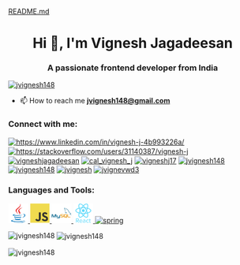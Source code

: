 [README.md](https://github.com/user-attachments/files/21626368/README.md)
<h1 align="center">Hi 👋, I'm Vignesh Jagadeesan</h1>
<h3 align="center">A passionate frontend developer from India</h3>



<p align="left"> <a href="https://github.com/ryo-ma/github-profile-trophy"><img src="https://github-profile-trophy.vercel.app/?username=jvignesh148" alt="jvignesh148" /></a> </p>

- 📫 How to reach me **jvignesh148@gmail.com**

<h3 align="left">Connect with me:</h3>
<p align="left">
<a href="https://www.linkedin.com/in/vignesh-j-4b993226a/" target="blank"><img align="center" src="https://raw.githubusercontent.com/rahuldkjain/github-profile-readme-generator/master/src/images/icons/Social/linked-in-alt.svg" alt="https://www.linkedin.com/in/vignesh-j-4b993226a/" height="30" width="40" /></a>
<a href="https://stackoverflow.com/users/31140387/vignesh-j" target="blank"><img align="center" src="https://raw.githubusercontent.com/rahuldkjain/github-profile-readme-generator/master/src/images/icons/Social/stack-overflow.svg" alt="https://stackoverflow.com/users/31140387/vignesh-j" height="30" width="40" /></a>
<a href="https://kaggle.com/vigneshjagadeesan" target="blank"><img align="center" src="https://raw.githubusercontent.com/rahuldkjain/github-profile-readme-generator/master/src/images/icons/Social/kaggle.svg" alt="vigneshjagadeesan" height="30" width="40" /></a>
<a href="https://instagram.com/cal_vignesh_j" target="blank"><img align="center" src="https://raw.githubusercontent.com/rahuldkjain/github-profile-readme-generator/master/src/images/icons/Social/instagram.svg" alt="cal_vignesh_j" height="30" width="40" /></a>
<a href="https://www.codechef.com/users/vigneshj17" target="blank"><img align="center" src="https://cdn.jsdelivr.net/npm/simple-icons@3.1.0/icons/codechef.svg" alt="vigneshj17" height="30" width="40" /></a>
<a href="https://www.hackerrank.com/profile/jvignesh148" target="blank"><img align="center" src="https://raw.githubusercontent.com/rahuldkjain/github-profile-readme-generator/master/src/images/icons/Social/hackerrank.svg" alt="jvignesh148" height="30" width="40" /></a>
<a href="https://codeforces.com/profile/jvignesh148" target="blank"><img align="center" src="https://raw.githubusercontent.com/rahuldkjain/github-profile-readme-generator/master/src/images/icons/Social/codeforces.svg" alt="jvignesh148" height="30" width="40" /></a>
<a href="https://www.leetcode.com/jvignesh" target="blank"><img align="center" src="https://raw.githubusercontent.com/rahuldkjain/github-profile-readme-generator/master/src/images/icons/Social/leet-code.svg" alt="jvignesh" height="30" width="40" /></a>
<a href="https://auth.geeksforgeeks.org/user/jvignevwd3" target="blank"><img align="center" src="https://raw.githubusercontent.com/rahuldkjain/github-profile-readme-generator/master/src/images/icons/Social/geeks-for-geeks.svg" alt="jvignevwd3" height="30" width="40" /></a>
</p>

<h3 align="left">Languages and Tools:</h3>
<p align="left"> <a href="https://www.java.com" target="_blank" rel="noreferrer"> <img src="https://raw.githubusercontent.com/devicons/devicon/master/icons/java/java-original.svg" alt="java" width="40" height="40"/> </a> <a href="https://developer.mozilla.org/en-US/docs/Web/JavaScript" target="_blank" rel="noreferrer"> <img src="https://raw.githubusercontent.com/devicons/devicon/master/icons/javascript/javascript-original.svg" alt="javascript" width="40" height="40"/> </a> <a href="https://www.mysql.com/" target="_blank" rel="noreferrer"> <img src="https://raw.githubusercontent.com/devicons/devicon/master/icons/mysql/mysql-original-wordmark.svg" alt="mysql" width="40" height="40"/> </a> <a href="https://reactjs.org/" target="_blank" rel="noreferrer"> <img src="https://raw.githubusercontent.com/devicons/devicon/master/icons/react/react-original-wordmark.svg" alt="react" width="40" height="40"/> </a> <a href="https://spring.io/" target="_blank" rel="noreferrer"> <img src="https://www.vectorlogo.zone/logos/springio/springio-icon.svg" alt="spring" width="40" height="40"/> </a> </p>

<p><img align="left" src="https://github-readme-stats.vercel.app/api/top-langs?username=jvignesh148&show_icons=true&locale=en&layout=compact" alt="jvignesh148" /></p>

<p>&nbsp;<img align="center" src="https://github-readme-stats.vercel.app/api?username=jvignesh148&show_icons=true&locale=en" alt="jvignesh148" /></p>

<p><img align="center" src="https://github-readme-streak-stats.herokuapp.com/?user=jvignesh148&" alt="jvignesh148" /></p>

